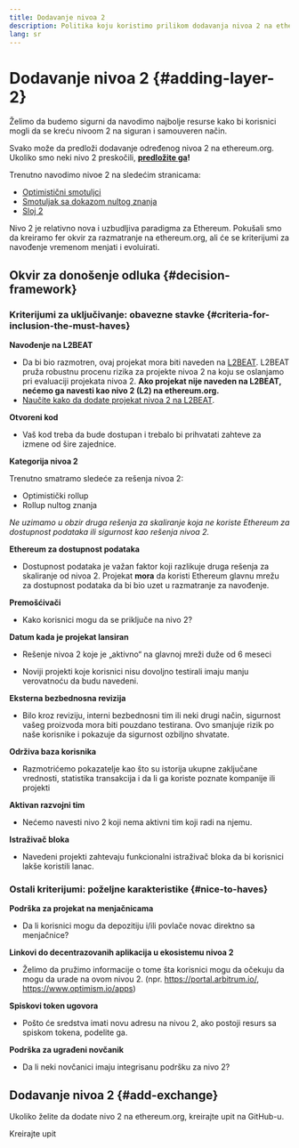 ```yaml
---
title: Dodavanje nivoa 2
description: Politika koju koristimo prilikom dodavanja nivoa 2 na ethereum.org
lang: sr
---
```


# Dodavanje nivoa 2 {#adding-layer-2}

Želimo da budemo sigurni da navodimo najbolje resurse kako bi korisnici mogli da se kreću nivoom 2 na siguran i samouveren način.

Svako može da predloži dodavanje određenog nivoa 2 na ethereum.org. Ukoliko smo neki nivo 2 preskočili, **[predložite ga](https://github.com/ethereum/ethereum-org-website/issues/new?assignees=&labels=feature+%3Asparkles%3A%2Ccontent+%3Afountain_pen%3A&template=suggest_layer2.yaml)!**

Trenutno navodimo nivoe 2 na sledećim stranicama:

- [Optimistični smotuljci](/developers/docs/scaling/optimistic-rollups/)
- [Smotuljak sa dokazom nultog znanja](/developers/docs/scaling/zk-rollups/)
- [Sloj 2](/layer-2/)

Nivo 2 je relativno nova i uzbudljiva paradigma za Ethereum. Pokušali smo da kreiramo fer okvir za razmatranje na ethereum.org, ali će se kriterijumi za navođenje vremenom menjati i evoluirati.

## Okvir za donošenje odluka {#decision-framework}

### Kriterijumi za uključivanje: obavezne stavke {#criteria-for-inclusion-the-must-haves}

**Navođenje na L2BEAT**

- Da bi bio razmotren, ovaj projekat mora biti naveden na [L2BEAT](https://l2beat.com). L2BEAT pruža robustnu procenu rizika za projekte nivoa 2 na koju se oslanjamo pri evaluaciji projekata nivoa 2. **Ako projekat nije naveden na L2BEAT, nećemo ga navesti kao nivo 2 (L2) na ethereum.org.**
- [Naučite kako da dodate projekat nivoa 2 na L2BEAT](https://github.com/l2beat/l2beat/blob/master/CONTRIBUTING.md).

**Otvoreni kod**

- Vaš kod treba da bude dostupan i trebalo bi prihvatati zahteve za izmene od šire zajednice.

**Kategorija nivoa 2**

Trenutno smatramo sledeće za rešenja nivoa 2:

- Optimistički rollup
- Rollup nultog znanja

_Ne uzimamo u obzir druga rešenja za skaliranje koja ne koriste Ethereum za dostupnost podataka ili sigurnost kao rešenja nivoa 2._

**Ethereum za dostupnost podataka**

- Dostupnost podataka je važan faktor koji razlikuje druga rešenja za skaliranje od nivoa 2. Projekat **mora** da koristi Ethereum glavnu mrežu za dostupnost podataka da bi bio uzet u razmatranje za navođenje.

**Premošćivači**

- Kako korisnici mogu da se priključe na nivo 2?

**Datum kada je projekat lansiran**

- Rešenje nivoa 2 koje je „aktivno“ na glavnoj mreži duže od 6 meseci

- Noviji projekti koje korisnici nisu dovoljno testirali imaju manju verovatnoću da budu navedeni.

**Eksterna bezbednosna revizija**

- Bilo kroz reviziju, interni bezbednosni tim ili neki drugi način, sigurnost vašeg proizvoda mora biti pouzdano testirana. Ovo smanjuje rizik po naše korisnike i pokazuje da sigurnost ozbiljno shvatate.

**Održiva baza korisnika**

- Razmotrićemo pokazatelje kao što su istorija ukupne zaključane vrednosti, statistika transakcija i da li ga koriste poznate kompanije ili projekti

**Aktivan razvojni tim**

- Nećemo navesti nivo 2 koji nema aktivni tim koji radi na njemu.

**Istraživač bloka**

- Navedeni projekti zahtevaju funkcionalni istraživač bloka da bi korisnici lakše koristili lanac.

### Ostali kriterijumi: poželjne karakteristike {#nice-to-haves}

**Podrška za projekat na menjačnicama**

- Da li korisnici mogu da depozitiju i/ili povlače novac direktno sa menjačnice?

**Linkovi do decentrazovanih aplikacija u ekosistemu nivoa 2**

- Želimo da pružimo informacije o tome šta korisnici mogu da očekuju da mogu da urade na ovom nivou 2. (npr. https://portal.arbitrum.io/, https://www.optimism.io/apps)

**Spiskovi token ugovora**

- Pošto će sredstva imati novu adresu na nivou 2, ako postoji resurs sa spiskom tokena, podelite ga.

**Podrška za ugrađeni novčanik**

- Da li neki novčanici imaju integrisanu podršku za nivo 2?

## Dodavanje nivoa 2 {#add-exchange}

Ukoliko želite da dodate nivo 2 na ethereum.org, kreirajte upit na GitHub-u.

<ButtonLink to="https://github.com/ethereum/ethereum-org-website/issues/new?assignees=&labels=feature+%3Asparkles%3A%2Ccontent+%3Afountain_pen%3A&template=suggest_layer2.yaml">
  Kreirajte upit
</ButtonLink>
